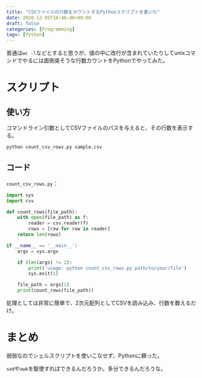 ```yaml
---
title: "CSVファイルの行数をカウントするPythonスクリプトを書いた"
date: 2020-12-05T16:46:46+09:00
draft: false
categories: [Programming]
tags: [Python]
---
```


普通は`wc -l`などとすると思うが、値の中に改行が含まれていたりしてunixコマンドでやるには面倒臭そうな行数カウントをPythonでやってみた。

<!--more-->

# スクリプト

## 使い方

コマンドライン引数としてCSVファイルのパスを与えると、その行数を表示する。

```python
python count_csv_rows.py sample.csv
```

## コード

`count_csv_rows.py`：

```python
import sys
import csv

def count_rows(file_path):
    with open(file_path) as f:
        reader = csv.reader(f)
        rows = [row for row in reader]
    return len(rows)

if __name__ == '__main__':
    args = sys.argv

    if (len(args) != 2):
        print('usage: python count_csv_rows.py path/to/your/file')
        sys.exit(1)

    file_path = args[1]
    print(count_rows(file_path))
```

処理としては非常に簡単で、2次元配列としてCSVを読み込み、行数を数えるだけ。

# まとめ

弱弱なのでシェルスクリプトを使いこなせず、Pythonに頼った。

`sed`や`awk`を駆使すればできるんだろうか。多分できるんだろうな。
